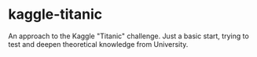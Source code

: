 # kaggle-titanic
An approach to the Kaggle "Titanic" challenge. Just a basic start, trying to test and deepen theoretical knowledge from University.
